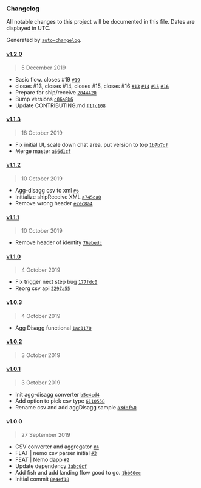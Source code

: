 ### Changelog

All notable changes to this project will be documented in this file. Dates are displayed in UTC.

Generated by [`auto-changelog`](https://github.com/CookPete/auto-changelog).

#### [v1.2.0](https://github.com/louisgv/nemo/compare/v1.1.3...v1.2.0)

> 5 December 2019

- Basic flow. closes #19 [`#19`](https://github.com/louisgv/nemo/issues/19)
- closes #13, closes #14, closes #15, closes #16 [`#13`](https://github.com/louisgv/nemo/issues/13) [`#14`](https://github.com/louisgv/nemo/issues/14) [`#15`](https://github.com/louisgv/nemo/issues/15) [`#16`](https://github.com/louisgv/nemo/issues/16)
- Prepare for ship/receive [`2044420`](https://github.com/louisgv/nemo/commit/204442050838a91f6d1f6fe19d96f1e4095cf0f6)
- Bump versions [`c06a8b6`](https://github.com/louisgv/nemo/commit/c06a8b677cbd19c1abec760543d4e58ef7bc7e68)
- Update CONTRIBUTING.md [`f1fc108`](https://github.com/louisgv/nemo/commit/f1fc108383fd6f7f6dcca197c429601d8e9cd8e3)

#### [v1.1.3](https://github.com/louisgv/nemo/compare/v1.1.2...v1.1.3)

> 18 October 2019

- Fix initial UI, scale down chat area, put version to top [`1b7b7df`](https://github.com/louisgv/nemo/commit/1b7b7dfe258c73c5ae04851df75f455ae91aac39)
- Merge master [`a66d1cf`](https://github.com/louisgv/nemo/commit/a66d1cf09dd4ac61fd10817b761a53be7c442547)

#### [v1.1.2](https://github.com/louisgv/nemo/compare/v1.1.1...v1.1.2)

> 10 October 2019

- Agg-disagg csv to xml [`#6`](https://github.com/louisgv/nemo/pull/6)
- Initialize shipReceive XML [`a745da0`](https://github.com/louisgv/nemo/commit/a745da038917da5168923ddcd85514d814f7b61b)
- Remove wrong header [`e2ec8a4`](https://github.com/louisgv/nemo/commit/e2ec8a42f904ce4823adcf11fed6fbe9bb6736e9)

#### [v1.1.1](https://github.com/louisgv/nemo/compare/v1.1.0...v1.1.1)

> 10 October 2019

- Remove header of identity [`76ebedc`](https://github.com/louisgv/nemo/commit/76ebedc7412197520a1bba602dc2a7dd33994791)

#### [v1.1.0](https://github.com/louisgv/nemo/compare/v1.0.3...v1.1.0)

> 4 October 2019

- Fix trigger next step bug [`177fdc0`](https://github.com/louisgv/nemo/commit/177fdc0503240f737d168167682973bce9da0b80)
- Reorg csv api [`2297a55`](https://github.com/louisgv/nemo/commit/2297a5594cb96c237c1fff846c4d7830564f7749)

#### [v1.0.3](https://github.com/louisgv/nemo/compare/v1.0.2...v1.0.3)

> 4 October 2019

- Agg Disagg functional [`1ac1170`](https://github.com/louisgv/nemo/commit/1ac117036c6a373408935c622679c4ce6c7ad32e)

#### [v1.0.2](https://github.com/louisgv/nemo/compare/v1.0.1...v1.0.2)

> 3 October 2019

#### [v1.0.1](https://github.com/louisgv/nemo/compare/v1.0.0...v1.0.1)

> 3 October 2019

- Init agg-disagg converter [`b5e4cd4`](https://github.com/louisgv/nemo/commit/b5e4cd4e28c8bfe13b2b80333678d2f562e32ba5)
- Add option to pick csv type [`6110558`](https://github.com/louisgv/nemo/commit/6110558eef5107bfeceff544dc6c27f2b9fb6504)
- Rename csv and add aggDisagg sample [`a3d8f50`](https://github.com/louisgv/nemo/commit/a3d8f50e0fa013457b66f9c344edd9dab6221fa6)

#### v1.0.0

> 27 September 2019

- CSV converter and aggregator [`#4`](https://github.com/louisgv/nemo/pull/4)
- FEAT | nemo csv parser initial [`#3`](https://github.com/louisgv/nemo/pull/3)
- FEAT | Nemo dapp [`#2`](https://github.com/louisgv/nemo/pull/2)
- Update dependency [`3abc0cf`](https://github.com/louisgv/nemo/commit/3abc0cfd1acf6d896fcb1f3635f1f1669302ac30)
- Add fish and add landing flow good to go. [`1bb60ec`](https://github.com/louisgv/nemo/commit/1bb60ec249db2b4e54c8f5c392c02dd28e8963bb)
- Initial commit [`8e4ef18`](https://github.com/louisgv/nemo/commit/8e4ef18bfa63c850a0d2aae890753a08f7e04bb0)
